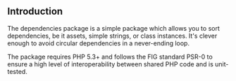 ## Introduction

The dependencies package is a simple package which allows you to sort dependencies, be it assets, simple strings, or class instances. It's clever enough to avoid circular dependencies in a never-ending loop.

The package requires PHP 5.3+ and follows the FIG standard PSR-0 to ensure a high level of interoperability between shared PHP code and is unit-tested.
